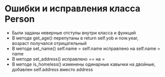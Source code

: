 # Ошибки и исправления класса Person
* Были заданы неверные отступы внутри класса и функций
* В методе get_age() перепутаны в return self.yob и now.year,  
возраст получался отрицательный
* В методе set_name() self.name = self.name исправлено на self.name = name
* В методе set_address() исправлено == на =
* В методе is_homeless() изменены одинарные кавычки на двойные,  
добавлен self.address вместо address
